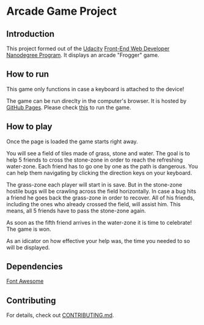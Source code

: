 # Arcade Game Project

## Introduction

This project formed out of the [Udacity](https://udacity.com/) [Front-End Web Developer Nanodegree Program](https://udacity.com/course/front-end-web-developer-nanodegree--nd001). It displays an arcade "Frogger" game.


## How to run

This game only functions in case a keyboard is attached to the device!

The game can be run direclty in the computer's browser. It is hosted by [GitHub Pages](https://pages.github.com/).
Please check [this](https://dehnerson.github.io/frontend-nanodegree-arcade-game/) to run the game.


## How to play

Once the page is loaded the game starts right away.

You will see a field of tiles made of grass, stone and water.
The goal is to help 5 friends to cross the stone-zone in order to reach the refreshing water-zone.
Each friend has to go one by one as the path is dangerous. You can help them navigating by clicking the direction keys on your keyboard.

The grass-zone each player will start in is save.
But in the stone-zone hostile bugs will be crawling across the field horizontally.
In case a bug hits a friend he goes back the grass-zone in order to recover. All of his friends, including the ones who already crossed the field, will assist him. This means, all 5 friends have to pass the stone-zone again.

As soon as the fifth friend arrives in the water-zone it is time to celebrate!
The game is won.

As an idicator on how effective your help was, the time you needed to so will be displayed.


## Dependencies

[Font Awesome](https://fontawesome.com/)


## Contributing

For details, check out [CONTRIBUTING.md](CONTRIBUTING.md).

